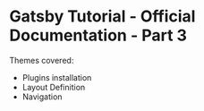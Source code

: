 # Gatsby Tutorial - Official Documentation - Part 3

Themes covered:

- Plugins installation
- Layout Definition
- Navigation